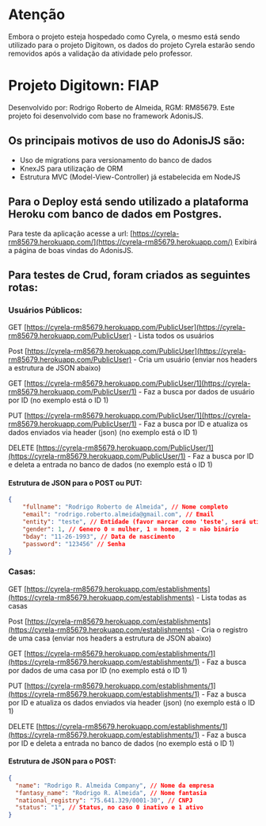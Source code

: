 # Atenção
Embora o projeto esteja hospedado como Cyrela, o mesmo está sendo utilizado para o projeto Digitown, os dados do projeto Cyrela estarão sendo removidos após a validação da atividade pelo professor.

# Projeto Digitown: FIAP
Desenvolvido por: Rodrigo Roberto de Almeida, RGM: RM85679.
Este projeto foi desenvolvido com base no framework AdonisJS.
## Os principais motivos de uso do AdonisJS são:
- Uso de migrations para versionamento do banco de dados
- KnexJS para utilização de ORM
- Estrutura MVC (Model-View-Controller) já estabelecida em NodeJS

## Para o Deploy está sendo utilizado a plataforma Heroku com banco de dados em Postgres.

Para teste da aplicação acesse a url:
[https://cyrela-rm85679.herokuapp.com/](https://cyrela-rm85679.herokuapp.com/)
Exibirá a página de boas vindas do AdonisJS.

## Para testes de Crud, foram criados as seguintes rotas:
### Usuários Públicos:
GET [https://cyrela-rm85679.herokuapp.com/PublicUser](https://cyrela-rm85679.herokuapp.com/PublicUser) - Lista todos os usuários

Post [https://cyrela-rm85679.herokuapp.com/PublicUser](https://cyrela-rm85679.herokuapp.com/PublicUser) - Cria um usuário (enviar nos headers a estrutura de JSON abaixo)

GET [https://cyrela-rm85679.herokuapp.com/PublicUser/1](https://cyrela-rm85679.herokuapp.com/PublicUser/1) - Faz a busca por dados de usuário por ID (no exemplo está o ID 1)

PUT [https://cyrela-rm85679.herokuapp.com/PublicUser/1](https://cyrela-rm85679.herokuapp.com/PublicUser/1) - Faz a busca por ID e atualiza os dados enviados via header (json) (no exemplo está o ID 1)

DELETE [https://cyrela-rm85679.herokuapp.com/PublicUser/1](https://cyrela-rm85679.herokuapp.com/PublicUser/1) - Faz a busca por ID e deleta a entrada no banco de dados (no exemplo está o ID 1)


#### Estrutura de JSON para o POST ou PUT:
```json
{
	"fullname": "Rodrigo Roberto de Almeida", // Nome completo
	"email": "rodrigo.roberto.almeida@gmail.com", // Email
	"entity": "teste", // Entidade (favor marcar como 'teste', será utilizado em implementações futuras)
	"gender": 1, // Genero 0 = mulher, 1 = homem, 2 = não binário
	"bday": "11-26-1993", // Data de nascimento
	"password": "123456" // Senha
}
```
### Casas:
GET [https://cyrela-rm85679.herokuapp.com/establishments](https://cyrela-rm85679.herokuapp.com/establishments) - Lista todas as casas

Post [https://cyrela-rm85679.herokuapp.com/establishments](https://cyrela-rm85679.herokuapp.com/establishments) - Cria o registro de uma casa (enviar nos headers a estrutura de JSON abaixo)

GET [https://cyrela-rm85679.herokuapp.com/establishments/1](https://cyrela-rm85679.herokuapp.com/establishments/1) - Faz a busca por dados de uma casa  por ID (no exemplo está o ID 1)

PUT [https://cyrela-rm85679.herokuapp.com/establishments/1](https://cyrela-rm85679.herokuapp.com/establishments/1) - Faz a busca por ID e atualiza os dados enviados via header (json) (no exemplo está o ID 1)

DELETE [https://cyrela-rm85679.herokuapp.com/establishments/1](https://cyrela-rm85679.herokuapp.com/establishments/1) - Faz a busca por ID e deleta a entrada no banco de dados (no exemplo está o ID 1)


#### Estrutura de JSON para o POST:
```json
{
  "name": "Rodrigo R. Almeida Company", // Nome da empresa
  "fantasy_name": "Rodrigo R. Almeida", // Nome fantasia
  "national_registry": "75.641.329/0001-30", // CNPJ
  "status": "1", // Status, no caso 0 inativo e 1 ativo
}
```
